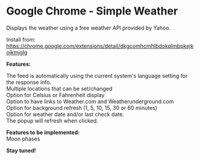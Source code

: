 # Google Chrome - Simple Weather

Displays the weather using a free weather API provided by Yahoo.

Install from: https://chrome.google.com/extensions/detail/dkgcomhcmhlbdokplmbpkejkojkmjglg

**Features:**

The feed is automatically using the current system's language setting for the response info.  
Multiple locations that can be set/changed  
Option for Celsius or Fahrenheit display  
Option to have links to Weather.com and Weatherunderground.com  
Option for background refresh (1, 5, 10, 15, 30 or 60 minutes)  
Option for weather date and/or last check date.  
The popup will refresh when clicked.  

**Features to be implemented:**  
Moon phases  

**Stay tuned!**
